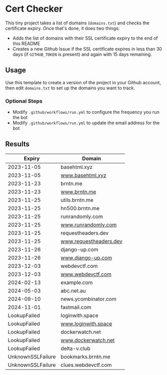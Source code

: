 # Cert Checker

This tiny project takes a list of domains (`domains.txt`) and checks the certificate expiry. Once that's done, it does two things:

- Adds the list of domains with their SSL certificate expiry to the end of this README
- Creates a new Github Issue if the SSL certificate expires in less than 30 days (if `GITHUB_TOKEN` is present) and again with 15 days remaining.


## Usage

Use this template to create a version of the project in your Github account, then edit `domains.txt` to set up the domains you want to track.


### Optional Steps

- Modify `.github/workflows/run.yml` to configure the frequency you run the bot
- Modify `.github/workflows/run.yml` to update the email address for the bot

## Results

| Expiry    | Domain   |
|-----------|----------|
| 2023-11-05 | basehtml.xyz |
| 2023-11-05 | www.basehtml.xyz |
| 2023-11-23 | brntn.me |
| 2023-11-23 | www.brntn.me |
| 2023-11-25 | utils.brntn.me |
| 2023-11-25 | hn500.brntn.me |
| 2023-11-25 | runrandomly.com |
| 2023-11-25 | www.runrandomly.com |
| 2023-11-25 | requestheaders.dev |
| 2023-11-25 | www.requestheaders.dev |
| 2023-11-26 | django-up.com |
| 2023-11-26 | www.django-up.com |
| 2023-12-03 | webdevctf.com |
| 2023-12-03 | www.webdevctf.com |
| 2024-02-13 | example.com |
| 2024-05-03 | abc.net.au |
| 2024-09-10 | news.ycombinator.com |
| 2024-11-01 | fastmail.com |
| LookupFailed | loginwith.space |
| LookupFailed | www.loginwith.space |
| LookupFailed | dockerwatch.net |
| LookupFailed | www.dockerwatch.net |
| LookupFailed | delta-v.club |
| UnknownSSLFailure | bookmarks.brntn.me |
| UnknownSSLFailure | clues.webdevctf.com |
